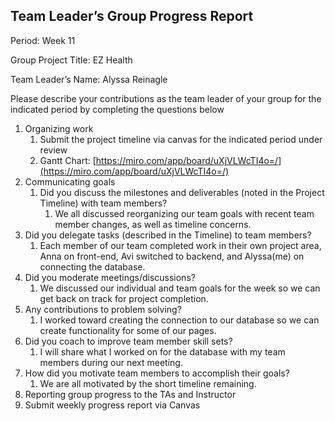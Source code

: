 ## Team Leader’s Group Progress Report

Period: Week 11

Group Project Title: EZ Health

Team Leader’s Name: Alyssa Reinagle

Please describe your contributions as the team leader of your group for the indicated period by completing the questions below

1. Organizing work  
   1. Submit the project timeline via canvas for the indicated period under review  
   2. Gantt Chart: [https://miro.com/app/board/uXjVLWcTI4o=/](https://miro.com/app/board/uXjVLWcTI4o=/)   
2. Communicating goals  
   1. Did you discuss the milestones and deliverables (noted in the Project Timeline) with team members?  
      1. We all discussed reorganizing our team goals with recent team member changes, as well as timeline concerns.  
3. Did you delegate tasks (described in the Timeline) to team members?  
   1. Each member of our team completed work in their own project area, Anna on front-end, Avi switched to backend, and Alyssa(me) on connecting the database.  
4. Did you moderate meetings/discussions?  
   1. We discussed our individual and team goals for the week so we can get back on track for project completion.  
5. Any contributions to problem solving?  
   1. I worked toward creating the connection to our database so we can create functionality for some of our pages.  
6. Did you coach to improve team member skill sets?  
   1. I will share what I worked on for the database with my team members during our next meeting.  
7. How did you motivate team members to accomplish their goals?  
   1. We are all motivated by the short timeline remaining.  
8. Reporting group progress to the TAs and Instructor  
9. Submit weekly progress report via Canvas

